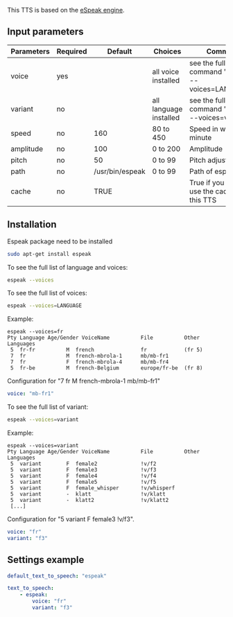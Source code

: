 This TTS is based on the [eSpeak engine](http://espeak.sourceforge.net/).

## Input parameters

| Parameters | Required | Default         | Choices                | Comment                                                   |
| ---------- | -------- | --------------- | ---------------------- | --------------------------------------------------------- |
| voice      | yes      |                 | all voice installed    | see the full list with command "espeak --voices=LANGUAGE" |
| variant    | no       |                 | all language installed | see the full list with command "espeak --voices=variant"  |
| speed      | no       | 160             | 80 to 450              | Speed in words per minute                                 |
| amplitude  | no       | 100             | 0 to 200               | Amplitude                                                 |
| pitch      | no       | 50              | 0 to 99                | Pitch adjustment                                          |
| path       | no       | /usr/bin/espeak | 0 to 99                | Path of espeak                                            |
| cache      | no       | TRUE            |                        | True if you want to use the cache with this TTS           |

## Installation

Espeak package need to be installed
```bash
sudo apt-get install espeak
```

To see the full list of language and voices:
```bash
espeak --voices
```

To see the full list of voices:
```bash
espeak --voices=LANGUAGE
```

Example:
```
espeak --voices=fr
Pty Language Age/Gender VoiceName          File          Other Languages
 5  fr-fr          M  french               fr            (fr 5)
 7  fr             M  french-mbrola-1      mb/mb-fr1
 7  fr             F  french-mbrola-4      mb/mb-fr4
 5  fr-be          M  french-Belgium       europe/fr-be  (fr 8)
```

Configuration for "7  fr             M  french-mbrola-1      mb/mb-fr1"
```yaml
voice: "mb-fr1"
```

To see the full list of variant:
```bash
espeak --voices=variant
```

Example:
```
espeak --voices=variant
Pty Language Age/Gender VoiceName          File          Other Languages
 5  variant        F  female2              !v/f2
 5  variant        F  female3              !v/f3
 5  variant        F  female4              !v/f4
 5  variant        F  female5              !v/f5
 5  variant        F  female_whisper       !v/whisperf
 5  variant        -  klatt                !v/klatt
 5  variant        -  klatt2               !v/klatt2
 [...]
```

Configuration for "5  variant        F  female3              !v/f3".
```yaml
voice: "fr"
variant: "f3"
```

## Settings example

```yaml
default_text_to_speech: "espeak"

text_to_speech:
    - espeak:
        voice: "fr"
        variant: "f3"
```

